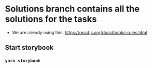 # Solutions branch contains all the solutions for the tasks

- We are already using this: https://reactjs.org/docs/hooks-rules.html

## Start storybook

### `yarn storybook`
